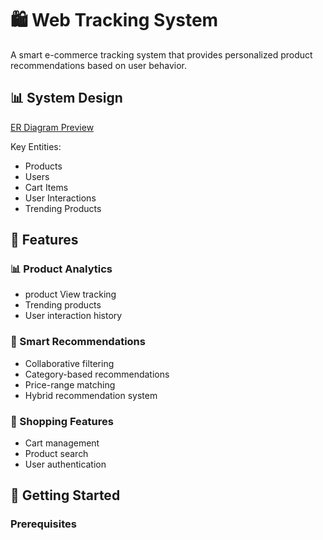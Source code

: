 # 🛍️ Web Tracking System

A smart e-commerce tracking system that provides personalized product recommendations based on user behavior.

## 📊 System Design

[ER Diagram Preview](https://dbdiagram.io/d/67ac55c9263d6cf9a0de6d79)

Key Entities:
- Products
- Users
- Cart Items
- User Interactions
- Trending Products

## 🌟 Features

### 📊 Product Analytics
- product View tracking
- Trending products
- User interaction history

### 🎯 Smart Recommendations
- Collaborative filtering
- Category-based recommendations
- Price-range matching
- Hybrid recommendation system

### 🛒 Shopping Features
- Cart management
- Product search
- User authentication

## 🚀 Getting Started

### Prerequisites